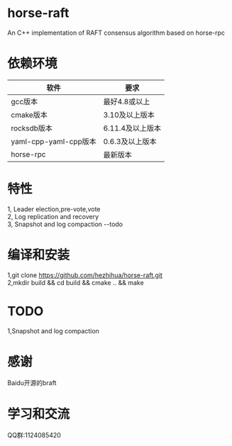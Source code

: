 # horse-raft
An  C++ implementation of RAFT consensus algorithm based on horse-rpc

# 依赖环境
| 软件	 | 要求 |
| ----- | ----- |
| gcc版本 | 最好4.8或以上 |
| cmake版本 | 3.10及以上版本 |
| rocksdb版本 | 6.11.4及以上版本 |
| yaml-cpp-yaml-cpp版本 | 0.6.3及以上版本 |
| horse-rpc | 最新版本 |
# 特性
1, Leader election,pre-vote,vote  
2, Log replication and recovery  
3, Snapshot and log compaction --todo


# 编译和安装

1,git clone https://github.com/hezhihua/horse-raft.git  
2,mkdir build && cd build && cmake ..  && make 


# TODO   
1,Snapshot and log compaction     


# 感谢
Baidu开源的braft

# 学习和交流
QQ群:1124085420  
